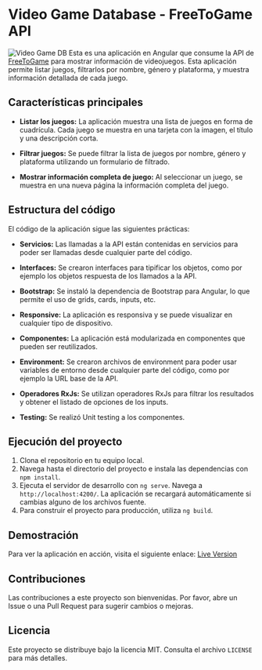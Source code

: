 # Video Game Database - FreeToGame API

![Video Game DB](https://user-images.githubusercontent.com/6580338/256669917-5d4c45fa-8339-4cd9-a352-96c3be06607e.png)
Esta es una aplicación en Angular que consume la API de [FreeToGame](https://www.freetogame.com/api-doc) para mostrar información de videojuegos. Esta aplicación permite listar juegos, filtrarlos por nombre, género y plataforma, y muestra información detallada de cada juego.

## Características principales

- **Listar los juegos:** La aplicación muestra una lista de juegos en forma de cuadrícula. Cada juego se muestra en una tarjeta con la imagen, el título y una descripción corta.

- **Filtrar juegos:** Se puede filtrar la lista de juegos por nombre, género y plataforma utilizando un formulario de filtrado.

- **Mostrar información completa de juego:** Al seleccionar un juego, se muestra en una nueva página la información completa del juego.

## Estructura del código

El código de la aplicación sigue las siguientes prácticas:

- **Servicios:** Las llamadas a la API están contenidas en servicios para poder ser llamadas desde cualquier parte del código.

- **Interfaces:** Se crearon interfaces para tipificar los objetos, como por ejemplo los objetos respuesta de los llamados a la API.

- **Bootstrap:** Se instaló la dependencia de Bootstrap para Angular, lo que permite el uso de grids, cards, inputs, etc.

- **Responsive:** La aplicación es responsiva y se puede visualizar en cualquier tipo de dispositivo.

- **Componentes:** La aplicación está modularizada en componentes que pueden ser reutilizados.

- **Environment:** Se crearon archivos de environment para poder usar variables de entorno desde cualquier parte del código, como por ejemplo la URL base de la API.

- **Operadores RxJs:** Se utilizan operadores RxJs para filtrar los resultados y obtener el listado de opciones de los inputs.

- **Testing:** Se realizó Unit testing a los componentes.

## Ejecución del proyecto

1. Clona el repositorio en tu equipo local.
2. Navega hasta el directorio del proyecto e instala las dependencias con `npm install`.
3. Ejecuta el servidor de desarrollo con `ng serve`. Navega a `http://localhost:4200/`. La aplicación se recargará automáticamente si cambias alguno de los archivos fuente.
4. Para construir el proyecto para producción, utiliza `ng build`.

## Demostración

Para ver la aplicación en acción, visita el siguiente enlace: [Live Version](https://free-to-game-api.netlify.app/)

## Contribuciones

Las contribuciones a este proyecto son bienvenidas. Por favor, abre un Issue o una Pull Request para sugerir cambios o mejoras.

## Licencia

Este proyecto se distribuye bajo la licencia MIT. Consulta el archivo `LICENSE` para más detalles.
